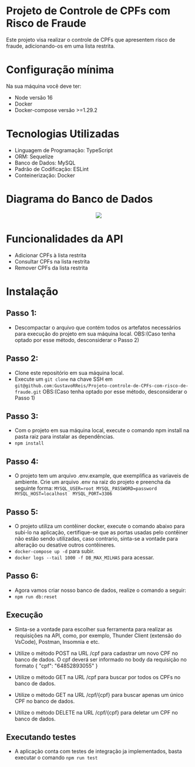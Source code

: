 # Projeto de Controle de CPFs com Risco de Fraude

Este projeto visa realizar o controle de CPFs que apresentem risco de fraude, adicionando-os em uma lista restrita.

# Configuração mínima

Na sua máquina você deve ter:

 - Node versão 16
 - Docker
 - Docker-compose versão >=1.29.2

# Tecnologias Utilizadas

- Linguagem de Programação: TypeScript
- ORM: Sequelize
- Banco de Dados: MySQL
- Padrão de Codificação: ESLint
- Conteinerização: Docker

# Diagrama do Banco de Dados
<div align="center">
<img src="https://user-images.githubusercontent.com/104792017/218331715-beec9a05-6837-4aa4-bdf4-3af2a802ed2c.png" />
 </div>
            
# Funcionalidades da API
- Adicionar CPFs à lista restrita
- Consultar CPFs na lista restrita
- Remover CPFs da lista restrita
# Instalação
## Passo 1:
- Descompactar o arquivo que contém todos os artefatos necessários para execução do projeto em sua máquina local.
OBS:(Caso tenha optado por esse método, desconsiderar o Passo 2) 
## Passo 2:
- Clone este repositório em sua máquina local.
- Execute um `git clone` na chave SSH em `git@github.com:GustavoRReis/Projeto-controle-de-CPFs-com-risco-de-fraude.git`
OBS:(Caso tenha optado por esse método, desconsiderar o Passo 1)
## Passo 3:
- Com o projeto em sua máquina local, execute o comando npm install na pasta raiz para instalar as dependências.
- `npm install`
## Passo 4:
- O projeto tem um arquivo .env.example, que exemplifica as variaveis de ambiente. Crie um arquivo .env na raiz do projeto e preencha da seguinte forma:
`MYSQL_USER=root
MYSQL_PASSWORD=password
MYSQL_HOST=localhost 
MYSQL_PORT=3306`
## Passo 5:
- O projeto utiliza um contêiner docker, execute o comando abaixo para subi-lo na aplicação, certifique-se que as portas usadas pelo contêiner não estão sendo utilizadas, caso contrario, sinta-se a vontade para alteração ou desative outros contêineres.
- `docker-compose up -d` para subir.
- `docker logs --tail 1000 -f DB_MAX_MILHAS` para acessar.
## Passo 6:
- Agora vamos criar nosso banco de dados, realize o comando a seguir:
- `npm run db:reset`

## Execução
- Sinta-se a vontade para escolher sua ferramenta para realizar as requisições na API, como, por exemplo, Thunder Client (extensão do VsCode), Postman, Insomnia e etc.

- Utilize o método POST na URL /cpf para cadastrar um novo CPF no banco de dados.
O cpf deverá ser informado no body da requisição no formato { "cpf": "64852893055" }
- Utilize o método GET na URL /cpf para buscar por todos os CPFs no banco de dados.
- Utilize o método GET na URL /cpf/{cpf} para buscar apenas um único CPF no banco de dados.
- Utilize o método DELETE na URL /cpf/{cpf} para deletar um CPF no banco de dados.


## Executando testes
- A aplicação conta com testes de integração ja implementados, basta executar o comando `npm run test`



